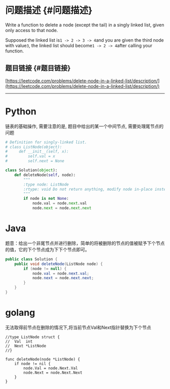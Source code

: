 # 问题描述 {#问题描述}

Write a function to delete a node \(except the tail\) in a singly linked list, given only access to that node.

Supposed the linked list is`1 -> 2 -> 3 -> 4`and you are given the third node with value`3`, the linked list should become`1 -> 2 -> 4`after calling your function.

## 题目链接 {#题目链接}

[https://leetcode.com/problems/delete-node-in-a-linked-list/description/](https://leetcode.com/problems/delete-node-in-a-linked-list/description/)

---

# Python

链表的基础操作, 需要注意的是, 题目中给出的某一个中间节点, 需要处理尾节点的问题

```python
# Definition for singly-linked list.
# class ListNode(object):
#     def __init__(self, x):
#         self.val = x
#         self.next = None

class Solution(object):
    def deleteNode(self, node):
        """
        :type node: ListNode
        :rtype: void Do not return anything, modify node in-place instead.
        """
        if node is not None:
            node.val = node.next.val
            node.next = node.next.next
```

# Java

题意：给出一个非尾节点并进行删除，简单的将被删除的节点的值被赋予下个节点的值，它的下个节点成为下下个节点即可。

```java
public class Solution {
    public void deleteNode(ListNode node) {
        if (node != null) {
            node.val = node.next.val;
            node.next = node.next.next;
        }
    }
}
```



# golang

无法取得前节点在删除的情况下,将当前节点Val和Next指针替换为下个节点

```golang
//type ListNode struct {
//  Val  int
//  Next *ListNode
//}

func deleteNode(node *ListNode) {
    if node != nil {
        node.Val = node.Next.Val
        node.Next = node.Next.Next
    }
}
```